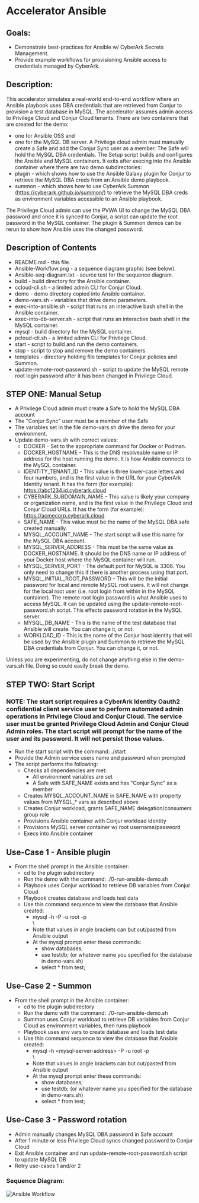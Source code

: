 # Accelerator Ansible

## Goals:
- Demonstrate best-practices for Ansible w/ CyberArk Secrets Management.
- Provide example workflows for provisioning Ansible access to credentials managed by CyberArk.

## Description:
This accelerator simulates a real-world end-to-end workflow where an Ansible playbook uses DBA credentials that are retrieved from Conjur to provision a test database in MySQL. The accelerator assumes admin access to Privilege Cloud and Conjur Cloud tenants.
There are two containers that are created for the demo:
 - one for Ansible OSS and
 - one for the MySQL DB server.
A Privilege cloud admin must manually create a Safe and add the Conjur Sync user as a member. The Safe will hold the MySQL DBA credentials. The Setup script builds and configures the Ansible and MySQL containers. It exits after execing into the Ansible container where there are two demo subdirectories:
 - plugin - which shows how to use the Ansible Galaxy plugin for Conjur to retrieve the MySQL DBA creds from an Ansible demo playbook.
 - summon - which shows how to use CyberArk Summon (https://cyberark.github.io/summon/) to retrieve the MySQL DBA creds as environment variables accessible to an Ansible playbook.

The Privilege Cloud admin can use the PVWA UI to change the MySQL DBA password and once it is synced to Conjur, a script can update the root password in the MySQL container. The plugin & Summon demos can be rerun to show how Ansible uses the changed password.

## Description of Contents
 - README.md - this file.
 - Ansible-Workflow.png - a sequence diagram graphic (see below).
 - Ansible-seq-diagram.txt - source test for the sequence diagram.
 - build - build directory for the Ansible container.
 - ccloud-cli.sh - a limited admin CLI for Conjur Cloud.
 - demo - demo directory copied into Ansible container.
 - demo-vars.sh - variables that drive demo parameters.
 - exec-into-ansible.sh - script that runs an interactive bash shell in the Ansible container.
 - exec-into-db-server.sh - script that runs an interactive bash shell in the MySQL container.
 - mysql - build directory for the MySQL container.
 - pcloud-cli.sh - a limited admin CLI for Privilege Cloud.
 - start - script to build and run the demo containers.
 - stop - script to stop and remove the demo containers.
 - templates - directory holding file templates for Conjur policies and Summon.
 - update-remote-root-password.sh - script to update the MySQL remote root login password after it has been changed in Privilege Cloud.

## STEP ONE: Manual Setup
 - A Privilege Cloud admin must create a Safe to hold the MySQL DBA account
 - The "Conjur Sync" user must be a member of the Safe
 - The variables set in the file demo-vars.sh drive the demo for your environment.
 - Update demo-vars.sh with correct values:
   - DOCKER - Set to the appropriate command for Docker or Podman.
   - DOCKER_HOSTNAME - This is the DNS resolveable name or IP address for the host running the demo. It is how Ansible connects to the MySQL container.
   - IDENTITY_TENANT_ID - This value is three lower-case letters and four numbers, and is the first value in the URL for your CyberArk Identity tenant. It has the form (for example): https://abc1234.id.cyberark.cloud
   - CYBERARK_SUBDOMAIN_NAME - This value is likely your company or organization name, and is the first value in the Privilege Cloud and Conjur Cloud URLs. It has the form (for example): https://acmecorp.cyberark.cloud
   - SAFE_NAME - This value must be the name of the MySQL DBA safe created manually.
   - MYSQL_ACCOUNT_NAME - The start script will use this name for the MySQL DBA account.
   - MYSQL_SERVER_ADDRESS - This must be the same value as DOCKER_HOSTNAME. It should be the DNS name or IP address of your Docker host where the MySQL container will run.
   - MYSQL_SERVER_PORT - The default port for MySQL is 3306. You only need to change this if there is another process using that port.
   - MYSQL_INITIAL_ROOT_PASSWORD - This will be the initial password for local and remote MySQL root users. It will not change for the local root user (i.e. root login from within in the MySQL container). The remote root login password is what Ansible uses to access MySQL. It can be updated using the update-remote-root-password.sh script. This effects password rotation in the MySQL server.
   - MYSQL_DB_NAME - This is the name of the test database that Ansible will create. You can change it, or not.
   - WORKLOAD_ID - This is the name of the Conjur host identity that will be used by the Ansible plugin and Summon to retrieve the MySQL DBA credentials from Conjur. You can change it, or not.

Unless you are experimenting, do not change anything else in the demo-vars.sh file. Doing so could easily break the demo.

## STEP TWO: Start Script

### NOTE: The start script requires a CyberArk Identity Oauth2 confidential client service user to perform automated admin operations in Privilege Cloud and Conjur Cloud. The service user must be granted Privilege Cloud Admin and Conjur Cloud Admin roles. The start script will prompt for the name of the user and its password. It will not persist those values.

 - Run the start script with the command: ./start
 - Provide the Admin service users name and password when prompted
 - The script performs the following:
   - Checks all dependencies are met:
     - All environment variables are set
     - A Safe with SAFE_NAME exists and has "Conjur Sync" as a member
   - Creates MYSQL_ACCOUNT_NAME in SAFE_NAME with property values from MYSQL_* vars as described above
   - Creates Conjur workload, grants SAFE_NAME delegation/consumers group role
   - Provisions Ansible container with Conjur workload identity
   - Provisions MySQL server container w/ root username/password
   - Execs into Ansible container

## Use-Case 1 - Ansible plugin
 - From the shell prompt in the Ansible container:
   - cd to the plugin subdirectory
   - Run the demo with the command: ./0-run-ansible-demo.sh
   - Playbook uses Conjur workload to retrieve DB variables from Conjur Cloud 
   - Playbook creates database and loads test data
   - Use this command sequence to view the database that Ansible created:
     - mysql -h <mysql-server-address> -P <mysql-server-port> -u root -p	\
	<when prompted enter current MySQL remote root password> \
     - Note that values in angle brackets can but cut/pasted from Ansible output
     - At the mysql prompt enter these commands:
       - show databases;
       - use testdb; (or whatever name you specified for the database in demo-vars.sh)
       - select * from test;

## Use-Case 2 - Summon
 - From the shell prompt in the Ansible container:
   - cd to the plugin subdirectory
   - Run the demo with the command: ./0-run-ansible-demo.sh
   - Summon uses Conjur workload to retrieve DB variables from Conjur Cloud as environment variables, then runs playbook
   - Playbook uses env vars to create database and loads test data
   - Use this command sequence to view the database that Ansible created:
     - mysql -h \<mysql-server-address\> -P <mysql-server-port> -u root -p	\
	<when prompted enter current MySQL remote root password> \
     - Note that values in angle brackets can but cut/pasted from Ansible output
     - At the mysql prompt enter these commands:
       - show databases;
       - use testdb; (or whatever name you specified for the database in demo-vars.sh)
       - select * from test;

## Use-Case 3 - Password rotation
 - Admin manually changes MySQL DBA password in Safe account
 - After 1 minute or less Privilege Cloud syncs changed password to Conjur Cloud
 - Exit Ansible container and run update-remote-root-password.sh script to update MySQL DB
 - Retry use-cases 1 and/or 2

### Sequence Diagram:
![Ansible Workflow](https://github.com/conjurdemos/Accelerator-Ansible/blob/main/Ansible-Workflow.png?raw=true)

